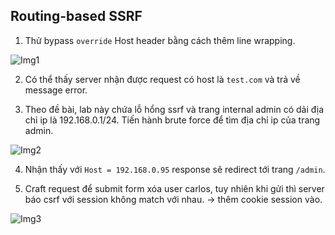 ## Routing-based SSRF

1. Thử bypass `override` Host header bằng cách thêm line wrapping.

![Img1](\asset/../img/line_wrapping.png)

2. Có thể thấy server nhận được request có host là `test.com` và trả về message error.

3. Theo đề bài, lab này chứa lỗ hổng ssrf và trang internal admin có dải địa chỉ ip là 192.168.0.1/24. Tiến hành brute force để tìm địa chỉ ip của trang admin.

![Img2](\asset/../img/brute_force.png)

4. Nhận thấy với `Host = 192.168.0.95` response sẽ redirect tới trang `/admin`.

5. Craft request để submit form xóa user carlos, tuy nhiên khi gửi thì server báo csrf với session không match với nhau. -> thêm cookie session vào.

![Img3](\asset/../img/done.png)